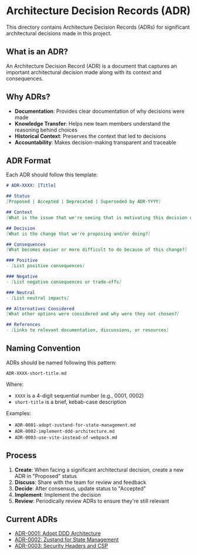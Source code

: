 # Architecture Decision Records (ADR)

This directory contains Architecture Decision Records (ADRs) for significant architectural decisions made in this project.

## What is an ADR?

An Architecture Decision Record (ADR) is a document that captures an important architectural decision made along with its context and consequences.

## Why ADRs?

- **Documentation**: Provides clear documentation of why decisions were made
- **Knowledge Transfer**: Helps new team members understand the reasoning behind choices
- **Historical Context**: Preserves the context that led to decisions
- **Accountability**: Makes decision-making transparent and traceable

## ADR Format

Each ADR should follow this template:

```markdown
# ADR-XXXX: [Title]

## Status
[Proposed | Accepted | Deprecated | Superseded by ADR-YYYY]

## Context
[What is the issue that we're seeing that is motivating this decision or change?]

## Decision
[What is the change that we're proposing and/or doing?]

## Consequences
[What becomes easier or more difficult to do because of this change?]

### Positive
- [List positive consequences]

### Negative
- [List negative consequences or trade-offs]

### Neutral
- [List neutral impacts]

## Alternatives Considered
[What other options were considered and why were they not chosen?]

## References
- [Links to relevant documentation, discussions, or resources]
```

## Naming Convention

ADRs should be named following this pattern:
```
ADR-XXXX-short-title.md
```

Where:
- `XXXX` is a 4-digit sequential number (e.g., 0001, 0002)
- `short-title` is a brief, kebab-case description

Examples:
- `ADR-0001-adopt-zustand-for-state-management.md`
- `ADR-0002-implement-ddd-architecture.md`
- `ADR-0003-use-vite-instead-of-webpack.md`

## Process

1. **Create**: When facing a significant architectural decision, create a new ADR in "Proposed" status
2. **Discuss**: Share with the team for review and feedback
3. **Decide**: After consensus, update status to "Accepted"
4. **Implement**: Implement the decision
5. **Review**: Periodically review ADRs to ensure they're still relevant

## Current ADRs

- [ADR-0001: Adopt DDD Architecture](./ADR-0001-adopt-ddd-architecture.md)
- [ADR-0002: Zustand for State Management](./ADR-0002-zustand-state-management.md)
- [ADR-0003: Security Headers and CSP](./ADR-0003-security-headers-csp.md)
